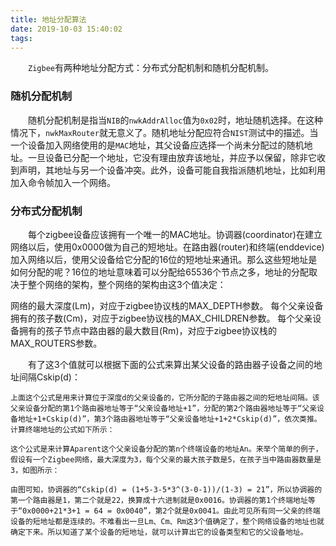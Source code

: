 ```yaml
---
title: 地址分配算法
date: 2019-10-03 15:40:02
tags:
---
```

&emsp;&emsp;`Zigbee`有两种地址分配方式：分布式分配机制和随机分配机制。

### 随机分配机制

&emsp;&emsp;随机分配机制是指当`NIB`的`nwkAddrAlloc`值为`0x02`时，地址随机选择。在这种情况下，`nwkMaxRouter`就无意义了。随机地址分配应符合`NIST`测试中的描述。当一个设备加入网络使用的是`MAC`地址，其父设备应选择一个尚未分配过的随机地址。一旦设备已分配一个地址，它没有理由放弃该地址，并应予以保留，除非它收到声明，其地址与另一个设备冲突。此外，设备可能自我指派随机地址，比如利用加入命令帧加入一个网络。

### 分布式分配机制

&emsp;&emsp;每个zigbee设备应该拥有一个唯一的MAC地址。协调器(coordinator)在建立网络以后，使用0x0000做为自己的短地址。在路由器(router)和终端(enddevice)加入网络以后，使用父设备给它分配的16位的短地址来通讯。那么这些短地址是如何分配的呢？16位的地址意味着可以分配给65536个节点之多，地址的分配取决于整个网络的架构，整个网络的架构由这3个值决定：

网络的最大深度(Lm)，对应于zigbee协议栈的MAX_DEPTH参数。
每个父亲设备拥有的孩子数(Cm)，对应于zigbee协议栈的MAX_CHILDREN参数。
每个父亲设备拥有的孩子节点中路由器的最大数目(Rm)，对应于zigbee协议栈的MAX_ROUTERS参数。

&emsp;&emsp;有了这3个值就可以根据下面的公式来算出某父设备的路由器子设备之间的地址间隔Cskip(d)：

    上面这个公式是用来计算位于深度d的父亲设备的，它所分配的子路由器之间的短地址间隔。该父亲设备分配的第1个路由器地址等于“父亲设备地址+1”，分配的第2个路由器地址等于“父亲设备地址+1+Cskip(d)”，第3个路由器地址等于“父亲设备地址+1+2*Cskip(d)”，依次类推。计算终端地址的公式如下所示：

    这个公式是来计算Aparent这个父亲设备分配的第n个终端设备的地址An。来举个简单的例子，假设有一个Zigbee网络，最大深度为3，每个父亲的最大孩子数是5，在孩子当中路由器数量是3，如图所示：

    由图可知，协调器的“Cskip(d) = (1+5-3-5*3^(3-0-1))/(1-3) = 21”，所以协调器的第一个路由器是1，第二个就是22，换算成十六进制就是0x0016。协调器的第1个终端地址等于“0x0000+21*3+1 = 64 = 0x0040”，第2个就是0x0041。由此可见所有同一父亲的终端设备的短地址都是连续的。不难看出一旦Lm、Cm、Rm这3个值确定了，整个网络设备的地址也就确定下来。所以知道了某个设备的短地址，就可以计算出它的设备类型和它的父设备地址。